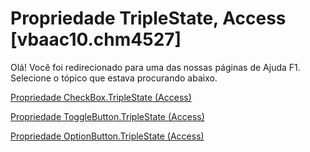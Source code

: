 
# Propriedade TripleState, Access [vbaac10.chm4527]

Olá! Você foi redirecionado para uma das nossas páginas de Ajuda F1. Selecione o tópico que estava procurando abaixo.

[Propriedade CheckBox.TripleState (Access)](http://msdn.microsoft.com/library/f2c9f398-6e1b-00cb-4033-b0fb5a83e737%28Office.15%29.aspx)

[Propriedade ToggleButton.TripleState (Access)](http://msdn.microsoft.com/library/e36d31b2-25e4-ab83-4a6e-def377ec6fe7%28Office.15%29.aspx)

[Propriedade OptionButton.TripleState (Access)](http://msdn.microsoft.com/library/f2764290-00be-38f7-f078-fc0059340455%28Office.15%29.aspx)

